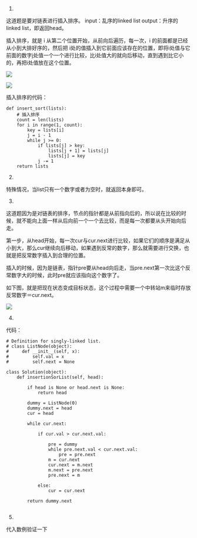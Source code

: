 


1.
这道题是要对链表进行插入排序。
input：乱序的linked list
output：升序的linked list，即返回head。

插入排序，就是 i 从第二个位置开始，从前向后遍历，每一次，i 的前面都是已经从小到大排好序的，然后把 i处的值插入到它前面应该存在的位置，即将i处值与它前面的数字j处值一个一个进行比较，比i处值大的就向后移动，直到遇到比它小的，再把i处值放在这个位置。

![](http://upload-images.jianshu.io/upload_images/1667471-0e3f12fd2ad9d435.png?imageMogr2/auto-orient/strip%7CimageView2/2/w/1240)


![](http://upload-images.jianshu.io/upload_images/1667471-c0ce5d36721f734c.png?imageMogr2/auto-orient/strip%7CimageView2/2/w/1240)


插入排序的代码：

```
def insert_sort(lists):
    # 插入排序
    count = len(lists)
    for i in range(1, count):
        key = lists[i]
        j = i - 1
        while j >= 0:
            if lists[j] > key:
                lists[j + 1] = lists[j]
                lists[j] = key
            j -= 1
    return lists
```


2.
特殊情况，当list只有一个数字或者为空时，就返回本身即可。

3.
这道题因为是对链表的排序，节点的指针都是从前指向后的，所以说在比较的时候，就不能向上面一样从后向前一个一个去比较，而是每一次都要从头开始向后走。

第一步，从head开始，每一次cur与cur.next进行比较，如果它们的顺序是满足从小到大，那么cur继续向后移动，如果遇到反常的数字，那么就需要进行交换，也就是把反常数字插入到合理的位置。


插入的时候，因为是链表，指针pre要从head向后走，当pre.next第一次比这个反常数字大的时候，此时pre就应该指向这个数字了。

如下图，就是把现在状态变成目标状态，这个过程中需要一个中转站m来临时存放反常数字＝cur.next。


![](http://upload-images.jianshu.io/upload_images/1667471-c9c96a811715160d.png?imageMogr2/auto-orient/strip%7CimageView2/2/w/1240)

4.
代码：

```
# Definition for singly-linked list.
# class ListNode(object):
#     def __init__(self, x):
#         self.val = x
#         self.next = None

class Solution(object):
	def insertionSorList(self, head):
		
		if head is None or head.next is None:
			return head
		
		dummy = ListNode(0)
		dummy.next = head
		cur = head
				
		while cur.next:
			
			if cur.val > cur.next.val:
				
				pre = dummy
				while pre.next.val < cur.next.val:
					pre = pre.next
				m = cur.next
				cur.next = m.next
				m.next = pre.next
				pre.next = m
			
			else:
				cur = cur.next
		
		return dummy.next


```

5.
代入数例验证一下
